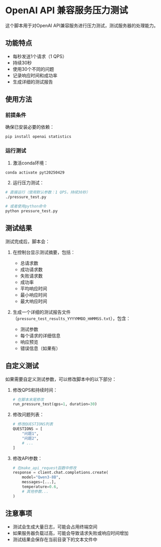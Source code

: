 # OpenAI API 兼容服务压力测试

这个脚本用于对OpenAI API兼容服务进行压力测试，测试服务器的处理能力。

## 功能特点

- 每秒发送1个请求（1 QPS）
- 持续30秒
- 使用30个不同的问题
- 记录响应时间和成功率
- 生成详细的测试报告

## 使用方法

### 前提条件

确保已安装必要的依赖：

```bash
pip install openai statistics
```

### 运行测试

1. 激活conda环境：

```bash
conda activate pyt20250429
```

2. 运行压力测试：

```bash
# 直接运行（使用默认参数：1 QPS，持续30秒）
./pressure_test.py

# 或者使用python命令
python pressure_test.py
```

## 测试结果

测试完成后，脚本会：

1. 在控制台显示测试摘要，包括：
   - 总请求数
   - 成功请求数
   - 失败请求数
   - 成功率
   - 平均响应时间
   - 最小响应时间
   - 最大响应时间

2. 生成一个详细的测试报告文件（`pressure_test_results_YYYYMMDD_HHMMSS.txt`），包含：
   - 测试参数
   - 每个请求的详细信息
   - 响应预览
   - 错误信息（如果有）

## 自定义测试

如果需要自定义测试参数，可以修改脚本中的以下部分：

1. 修改QPS和持续时间：
   ```python
   # 在脚本末尾修改
   run_pressure_test(qps=1, duration=30)
   ```

2. 修改问题列表：
   ```python
   # 修改QUESTIONS列表
   QUESTIONS = [
       "问题1",
       "问题2",
       # ...
   ]
   ```

3. 修改API参数：
   ```python
   # 在make_api_request函数中修改
   response = client.chat.completions.create(
       model="Qwen3-8B",
       messages=[...],
       temperature=0.6,
       # 其他参数...
   )
   ```

## 注意事项

- 测试会生成大量日志，可能会占用终端空间
- 如果服务器负载过高，可能会导致请求失败或响应时间增加
- 测试结果会保存在当前目录下的文本文件中
